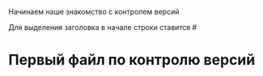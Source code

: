 Начинаем наше знакомство с контролем версий

Для выделения заголовка в начале строки ставится #
# Первый файл по контролю версий

